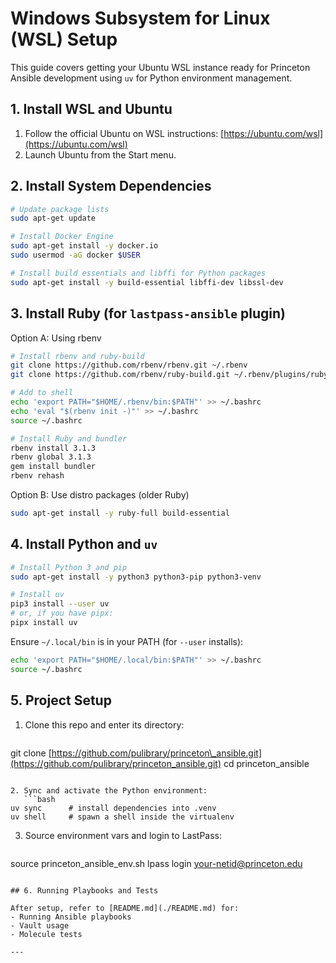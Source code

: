 # Windows Subsystem for Linux (WSL) Setup

This guide covers getting your Ubuntu WSL instance ready for Princeton Ansible development using `uv` for Python environment management.

## 1. Install WSL and Ubuntu

1. Follow the official Ubuntu on WSL instructions: [https://ubuntu.com/wsl](https://ubuntu.com/wsl)
2. Launch Ubuntu from the Start menu.

## 2. Install System Dependencies

```bash
# Update package lists
sudo apt-get update

# Install Docker Engine
sudo apt-get install -y docker.io
sudo usermod -aG docker $USER

# Install build essentials and libffi for Python packages
sudo apt-get install -y build-essential libffi-dev libssl-dev
```

## 3. Install Ruby (for `lastpass-ansible` plugin)

Option A: Using rbenv

```bash
# Install rbenv and ruby-build
git clone https://github.com/rbenv/rbenv.git ~/.rbenv
git clone https://github.com/rbenv/ruby-build.git ~/.rbenv/plugins/ruby-build

# Add to shell
echo 'export PATH="$HOME/.rbenv/bin:$PATH"' >> ~/.bashrc
echo 'eval "$(rbenv init -)"' >> ~/.bashrc
source ~/.bashrc

# Install Ruby and bundler
rbenv install 3.1.3
rbenv global 3.1.3
gem install bundler
rbenv rehash
```

Option B: Use distro packages (older Ruby)

```bash
sudo apt-get install -y ruby-full build-essential
```

## 4. Install Python and `uv`

```bash
# Install Python 3 and pip
sudo apt-get install -y python3 python3-pip python3-venv

# Install uv
pip3 install --user uv
# or, if you have pipx:
pipx install uv
```

Ensure `~/.local/bin` is in your PATH (for `--user` installs):

```bash
echo 'export PATH="$HOME/.local/bin:$PATH"' >> ~/.bashrc
source ~/.bashrc
```

## 5. Project Setup

1. Clone this repo and enter its directory:

   ```bash
   ```

git clone [https://github.com/pulibrary/princeton\_ansible.git](https://github.com/pulibrary/princeton_ansible.git) cd princeton\_ansible

````

2. Sync and activate the Python environment:
   ```bash
uv sync      # install dependencies into .venv
uv shell     # spawn a shell inside the virtualenv
````

3. Source environment vars and login to LastPass:

   ```bash
   ```

source princeton\_ansible\_env.sh lpass login [your-netid@princeton.edu](mailto\:your-netid@princeton.edu)

```

## 6. Running Playbooks and Tests

After setup, refer to [README.md](./README.md) for:
- Running Ansible playbooks
- Vault usage
- Molecule tests

---
```
